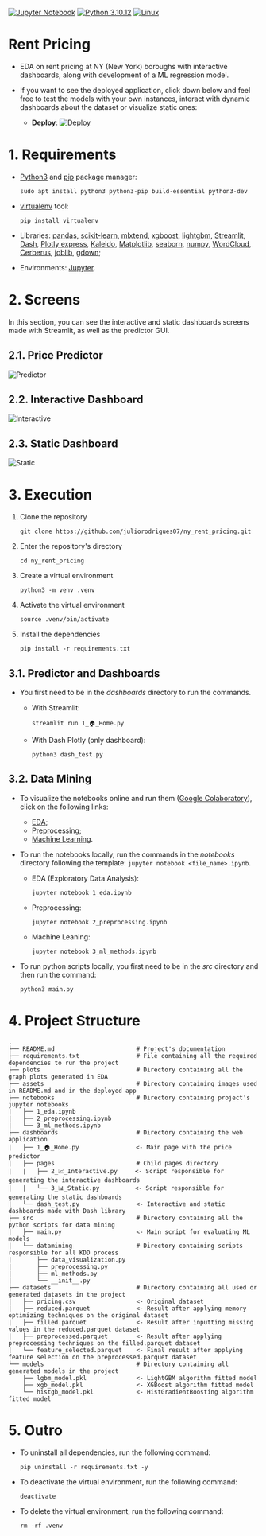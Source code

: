 [![Jupyter Notebook](https://img.shields.io/badge/jupyter-%23FA0F00.svg?style=for-the-badge&logo=jupyter&logoColor=ffffff)](https://jupyter.org/)
[![Python 3.10.12](https://img.shields.io/badge/Python-3776AB?style=for-the-badge&logo=python&logoColor=white)](https://www.python.org/downloads/release/python-3106/)
[![Linux](https://img.shields.io/badge/Linux-FCC624?style=for-the-badge&logo=linux&logoColor=black)](https://www.linux.org/)
# Rent Pricing

- EDA on rent pricing at NY (New York) boroughs with interactive dashboards, along with development of a ML regression model.

- If you want to see the deployed application, click down below and feel free to test the models with your own instances, interact with dynamic dashboards about the dataset or visualize static ones:

     - **Deploy**: [![Deploy](https://img.shields.io/website-up-down-green-red/http/monip.org.svg)](https://ny-rent-pricing.streamlit.app/)
 
# 1. Requirements

- [Python3](https://python.org) and [pip](https://pip.pypa.io/en/stable/installation/) package manager:

      sudo apt install python3 python3-pip build-essential python3-dev
 
- [virtualenv](https://virtualenv.pypa.io/en/latest/) tool:

      pip install virtualenv

- Libraries: [pandas](https://pandas.pydata.org/), [scikit-learn](https://scikit-learn.org/stable/index.html), [mlxtend](https://rasbt.github.io/mlxtend/), [xgboost](https://xgboost.readthedocs.io/en/stable/), [lightgbm](https://lightgbm.readthedocs.io/en/stable/), [Streamlit](https://streamlit.io/), [Dash](https://dash.plotly.com/), [Plotly express](https://plotly.com/python/plotly-express/), [Kaleido](https://github.com/plotly/Kaleido), [Matplotlib](https://matplotlib.org/), [seaborn](https://seaborn.pydata.org/), [numpy](https://numpy.org/), [WordCloud](https://amueller.github.io/word_cloud/), [Cerberus](https://docs.python-cerberus.org/), [joblib](https://joblib.readthedocs.io/en/latest/index.html), [gdown](https://pypi.org/project/gdown/);

- Environments: [Jupyter](https://jupyter.org/).

# 2. Screens

In this section, you can see the interactive and static dashboards screens made with Streamlit, as well as the predictor GUI.

## 2.1. Price Predictor
![Predictor](/assets/predictor.png)

## 2.2. Interactive Dashboard
![Interactive](/assets/interactive.png)

## 2.3. Static Dashboard
![Static](/assets/static.png)
  
# 3. Execution

1. Clone the repository

       git clone https://github.com/juliorodrigues07/ny_rent_pricing.git

2. Enter the repository's directory

       cd ny_rent_pricing

2. Create a virtual environment

       python3 -m venv .venv

3. Activate the virtual environment

       source .venv/bin/activate

4. Install the dependencies

       pip install -r requirements.txt

## 3.1. Predictor and Dashboards

- You first need to be in the _dashboards_ directory to run the commands.

     - With Streamlit:
     
           streamlit run 1_🏠_Home.py
     
     - With Dash Plotly (only dashboard):
     
           python3 dash_test.py

## 3.2. Data Mining

- To visualize the notebooks online and run them ([Google Colaboratory](https://colab.research.google.com/)), click on the following links:
    -  [EDA](https://colab.research.google.com/github/juliorodrigues07/LH_CD_JULIORODRIGUES/blob/extras/notebooks/1_eda.ipynb);
    -  [Preprocessing](https://colab.research.google.com/github/juliorodrigues07/LH_CD_JULIORODRIGUES/blob/extras/notebooks/2_preprocessing.ipynb);
    -  [Machine Learning](https://colab.research.google.com/github/juliorodrigues07/LH_CD_JULIORODRIGUES/blob/extras/notebooks/3_ml_methods.ipynb).

- To run the notebooks locally, run the commands in the _notebooks_ directory following the template: `jupyter notebook <file_name>.ipynb`.
  
    - EDA (Exploratory Data Analysis):

          jupyter notebook 1_eda.ipynb

    - Preprocessing:

          jupyter notebook 2_preprocessing.ipynb

    - Machine Leaning:

          jupyter notebook 3_ml_methods.ipynb

- To run python scripts locally, you first need to be in the _src_ directory and then run the command:

      python3 main.py

# 4. Project Structure

    .
    ├── README.md                       # Project's documentation
    ├── requirements.txt                # File containing all the required dependencies to run the project
    ├── plots                           # Directory containing all the graph plots generated in EDA
    ├── assets                          # Directory containing images used in README.md and in the deployed app
    ├── notebooks                       # Directory containing project's jupyter notebooks
    |   ├── 1_eda.ipynb
    |   ├── 2_preprocessing.ipynb
    |   └── 3_ml_methods.ipynb
    ├── dashboards                      # Directory containing the web application
    |   ├── 1_🏠_Home.py                <- Main page with the price predictor
    |   ├── pages                       # Child pages directory
    |   |   ├── 2_📈_Interactive.py     <- Script responsible for generating the interactive dashboards
    |   |   └── 3_📊_Static.py          <- Script responsible for generating the static dashboards
    |   └── dash_test.py                <- Interactive and static dashboards made with Dash library
    ├── src                             # Directory containing all the python scripts for data mining
    |   ├── main.py                     <- Main script for evaluating ML models
    |   └── datamining                  # Directory containing scripts responsible for all KDD process
    |       ├── data_visualization.py
    |       ├── preprocessing.py
    |       ├── ml_methods.py
    |       └── __init__.py
    ├── datasets                        # Directory containing all used or generated datasets in the project
    |   ├── pricing.csv                 <- Original dataset
    |   ├── reduced.parquet             <- Result after applying memory optimizing techniques on the original dataset
    |   ├── filled.parquet              <- Result after inputting missing values in the reduced.parquet dataset
    |   ├── preprocessed.parquet        <- Result after applying preprocessing techniques on the filled.parquet dataset
    |   └── feature_selected.parquet    <- Final result after applying feature selection on the preprocessed.parquet dataset
    └── models                          # Directory containing all generated models in the project
        ├── lgbm_model.pkl              <- LightGBM algorithm fitted model
        ├── xgb_model.pkl               <- XGBoost algorithm fitted model
        └── histgb_model.pkl            <- HistGradientBoosting algorithm fitted model



# 5. Outro

- To uninstall all dependencies, run the following command:

      pip uninstall -r requirements.txt -y

- To deactivate the virtual environment, run the following command:

      deactivate

- To delete the virtual environment, run the following command:

      rm -rf .venv
